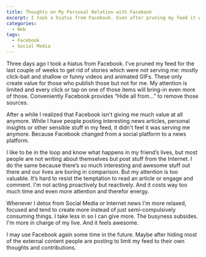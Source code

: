 ```yaml
---
title: Thoughts on My Personal Relation with Facebook
excerpt: I took a hiatus from Facebook. Even after pruning my feed it wasn't serving me anymore. Then I realized why Facebook is detrimental to my sanity.
categories:
  - Web
tags:
  - Facebook
  - Social Media
---
```

Three days ago I took a hiatus from Facebook. I've pruned my feed for the last couple of weeks to get rid of stories which were not serving me: mostly click-bait and shallow or funny videos and animated GIFs. These only create value for those who publish those but not for me. My attention is limited and every click or tap on one of those items will bring-in even more of those. Conveniently Facebook provides “Hide all from…” to remove those sources.

After a while I realized that Facebook isn't giving me much value at all anymore. While I have people posting interesting news articles, personal insights or other sensible stuff in my feed, it didn't feel it was serving me anymore. Because Facebook changed from a social platform to a news platform.

I like to be in the loop and know what happens in my friend’s lives, but most people are not writing about themselves but post stuff from the Internet. I do the same because there’s so much interesting and awesome stuff out there and our lives are boring in comparison. But my attention is too valuable. It’s hard to resist the temptation to read an article or engage and comment. I'm not acting proactively but reactively. And it costs way too much time and even more attention and therefor energy.

Whenever I detox from Social Media or Internet news I'm more relaxed, focused and tend to create more instead of just semi-compulsively consuming things. I take less in so I can give more. The busyness subsides. I'm more in charge of my live. And it feels awesome.

I may use Facebook again some time in the future. Maybe after hiding most of the external content people are posting to limit my feed to their own thoughts and contributions.
